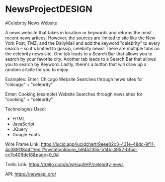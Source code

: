 # NewsProjectDESIGN

#Celebrity News Website

A news website that takes in location or keywords and returns the most recent news artices. However, the sources are limited to site like the New York Post, TMZ, and the DailyMail and add the keyword "celebrity" to every search – so it's limtied to gossip, celebrity news! There are multiple tabs on the celebrity news site. One tab leads to a Search Bar that allows you to search by your favorite city. Another tab leads to a Search Bar that allows you to search by Keyword. Lastly, there's a button that will draw up a random artcile for you to enjoy.

Examples:
Enter: Chicago
Website Searches through news sites for "chicago" + "celebrity"

Enter: Cooking (example)
Website Searches through news sites for "cooking" + "celebrity"


Technologies Used: 
- HTML 
- JavaScript
- JQuery
- Google Fonts

Wire Frame Link:
https://lucid.app/lucidchart/9eee02c3-431e-48dc-9f11-4c089118d4f1/edit?invitationId=inv_b9452355-b14b-4952-bf5d-cc7e40ffdef8&page=0_0# 

Trello Link:
https://trello.com/b/wHiuqhHP/celebrity-news 

API: https://newsapi.org/ 